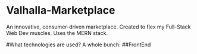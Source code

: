 # Valhalla-Marketplace
An innovative, consumer-driven marketplace. Created to flex my Full-Stack Web Dev muscles. Uses the MERN stack.

#What technologies are used?
 A whole bunch:
 ##FrontEnd
